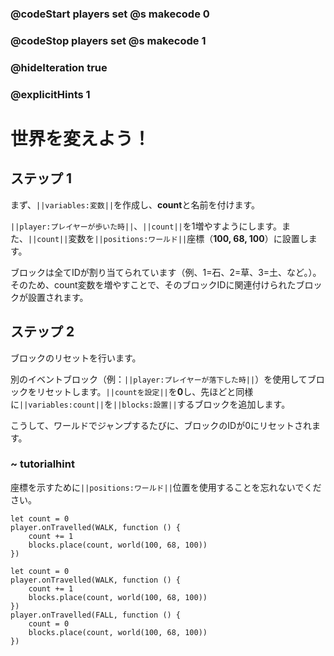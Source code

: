 ### @codeStart players set @s makecode 0
### @codeStop players set @s makecode 1

### @hideIteration true 
### @explicitHints 1

# 世界を変えよう！

## ステップ 1
まず、``||variables:変数||``を作成し、**count**と名前を付けます。

``||player:プレイヤーが歩いた時||``、``||count||``を1増やすようにします。また、``||count||``変数を``||positions:ワールド||``座標（**100, 68, 100**）に設置します。

ブロックは全てIDが割り当てられています（例、1=石、2=草、3=土、など。）。そのため、count変数を増やすことで、そのブロックIDに関連付けられたブロックが設置されます。

## ステップ 2
ブロックのリセットを行います。

別のイベントブロック（例：``||player:プレイヤーが落下した時||``）を使用してブロックをリセットします。``||countを設定||``を**0**し、先ほどと同様に``||variables:count||``を``||blocks:設置||``するブロックを追加します。

こうして、ワールドでジャンプするたびに、ブロックのIDが0にリセットされます。

### ~ tutorialhint 
座標を示すために``||positions:ワールド||``位置を使用することを忘れないでください。

```blocks
let count = 0
player.onTravelled(WALK, function () {
    count += 1
    blocks.place(count, world(100, 68, 100))
})
```

```ghost
let count = 0
player.onTravelled(WALK, function () {
    count += 1
    blocks.place(count, world(100, 68, 100))
})
player.onTravelled(FALL, function () {
    count = 0
    blocks.place(count, world(100, 68, 100))
})
```

